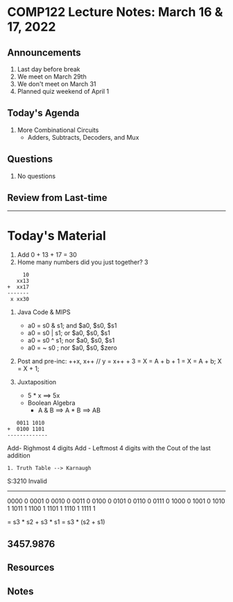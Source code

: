 # COMP122 Lecture Notes: March 16 & 17, 2022

## Announcements
   1. Last day before break
   1. We meet on March 29th
   1. We don't meet on March 31
   1. Planned quiz weekend of April 1

## Today's Agenda
   1. More Combinational Circuits
      - Adders, Subtracts, Decoders, and Mux

## Questions
   1. No questions


## Review from Last-time

---
# Today's Material
  1. Add 0 + 13 + 17 = 30
  1. Home many numbers did you just together?  3


```
     10
   xx13
+  xx17
-------
 x xx30
```


  1. Java Code & MIPS
     -  a0 = s0 & s1;   and $a0, $s0, $s1
     -  a0 = s0 | s1;   or $a0, $s0, $s1
     -  a0 = s0 ^ s1;   nor $a0, $s0, $s1
     -  a0 = ~ s0 ;     nor $a0, $s0, $zero     


  1. Post and pre-inc:  ++x, x++  //   y = x++ + 3
     = X = A + b + 1 
     = X = A + b;
       X = X + 1;

  1. Juxtaposition 
     -  5 * x  ==>  5x
     - Boolean Algebra
        - A  &   B ==>   A * B   ==> AB

```
   0011 1010
+  0100 1101
-------------
```
Add- Righmost 4 digits
Add - Leftmost 4 digits with the Cout of the last addition

    1. Truth Table --> Karnaugh

 S:3210 Invalid
  ----  ---
  0000  0
  0001  0
  0010  0
  0011  0
  0100  0
  0101  0
  0110  0
  0111  0
  1000  0 
  1001  0
  1010  1
  1011  1
  1100  1
  1101  1
  1110  1
  1111  1

= s3 * s2 + s3 * s1
= s3 * (s2 + s1)


3457.9876
---
## Resources
## Notes